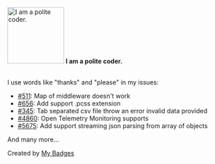 <img src="https://my-badges.github.io/my-badges/polite-coder.png" alt="I am a polite coder." title="I am a polite coder." width="128">
<strong>I am a polite coder.</strong>
<br><br>

I use words like "thanks" and "please" in my issues:

- <a href="https://github.com/ZijianHe/koa-router/issues/511">#511</a>: Map of middleware doesn't work
- <a href="https://github.com/egoist/tsup/issues/656">#656</a>: Add support .pcss extension
- <a href="https://github.com/charmbracelet/gum/issues/345">#345</a>: Tab separated csv file throw an error invalid data provided
- <a href="https://github.com/hyperledger/fabric/issues/4860">#4860</a>: Open Telemetry Monitoring supports
- <a href="https://github.com/denoland/std/issues/5675">#5675</a>: Add support streaming json parsing from array of objects

 And many more...


Created by <a href="https://github.com/my-badges/my-badges">My Badges</a>